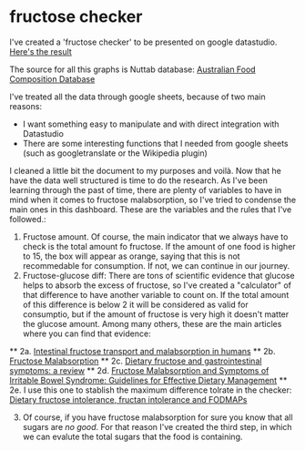 # fructose checker
I've created a 'fructose checker' to be presented on google datastudio. [Here's the result](https://datastudio.google.com/s/r98IWdhnfHU)

The source for all this graphs is Nuttab database: [Australian Food Composition Database](https://www.foodstandards.gov.au/science/monitoringnutrients/afcd/Pages/downloadableexcelfiles.aspx)

I've treated all the data through google sheets, because of two main reasons:
* I want something easy to manipulate and with direct integration with Datastudio
* There are some interesting functions that I needed from google sheets (such as googletranslate or the Wikipedia plugin)

I cleaned a little bit the document to my purposes and voilà. Now that he have the data well structured is time to do the research. As I've been learning through the past of time, there are plenty of variables to have in mind when it comes to fructose malabsorption, so I've tried to condense the main ones in this dashboard. These are the variables and the rules that I've followed.:
1. Fructose amount. Of course, the main indicator that we always have to check is the total amount fo fructose. If the amount of one food is higher to 15, the box will appear as orange, saying that this is not recommedable for consumption. If not, we can continue in our journey.
2. Fructose-glucose diff: There are tons of scientific evidence that glucose helps to absorb the excess of fructose, so I've created a "calculator" of that difference to have another variable to count on. If the total amount of this difference is below 2 it will be considered as valid for consumptio, but if the amount of fructose is very high it doesn't matter the glucose amount. Among many others, these are the main articles where you can find that evidence:
 
  ** 2a. [Intestinal fructose transport and malabsorption in humans](https://journals.physiology.org/doi/full/10.1152/ajpgi.00457.2010)
  ** 2b. [Fructose Malabsorption](https://en.wikipedia.org/wiki/Fructose_malabsorption)
  ** 2c. [Dietary fructose and gastrointestinal symptoms: a review](https://pubmed.ncbi.nlm.nih.gov/15447771/)
  ** 2d. [Fructose Malabsorption and Symptoms of Irritable Bowel Syndrome: Guidelines for Effective Dietary Management](http://sacfs.asn.au/download/SueShepherd_sarticle.pdf)
  ** 2e. I use this one to stablish the maximum difference tolrate in the checker: [Dietary fructose intolerance, fructan intolerance and FODMAPs](https://pubmed.ncbi.nlm.nih.gov/24357350/)

3. Of course, if you have fructose malabsorption for sure you know that all sugars are *no good*. For that reason I've created the third step, in which we can evalute the total sugars that the food is containing.
